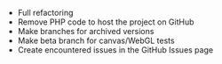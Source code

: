 - Full refactoring
- Remove PHP code to host the project on GitHub
- Make branches for archived versions
- Make beta branch for canvas/WebGL tests
- Create encountered issues in the GitHub Issues page